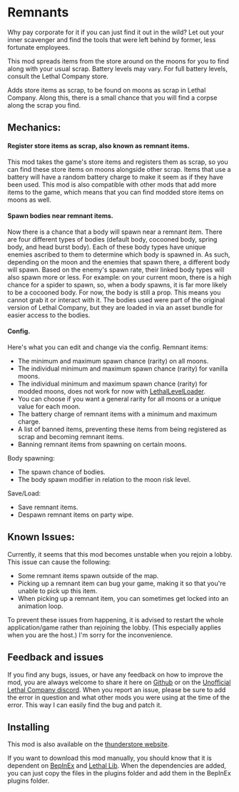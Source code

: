 # Remnants


 Why pay corporate for it if you can just find it out in the wild? 
 Let out your inner scavenger and find the tools that were left behind by former, less fortunate employees.
 
This mod spreads items from the store around on the moons for you to find along with your usual scrap. 
Battery levels may vary. For full battery levels, consult the Lethal Company store.

Adds store items as scrap, to be found on moons as scrap in Lethal Company.
Along this, there is a small chance that you will find a corpse along the scrap you find.

## Mechanics:

#### Register store items as scrap, also known as remnant items.
This mod takes the game's store items and registers them as scrap, so you can find these store items on moons alongside other scrap.
Items that use a battery will have a random battery charge to make it seem as if they have been used.
This mod is also compatible with other mods that add more items to the game, which means that you can find modded store items on moons as well.

#### Spawn bodies near remnant items.
Now there is a chance that a body will spawn near a remnant item. There are four different types of bodies (default body, cocooned body, spring body, and head burst body). Each of these body types have unique enemies ascribed to them to determine which body is spawned in. As such, depending on the moon and the enemies that spawn there, a different body will spawn. Based on the enemy's spawn rate, their linked body types will also spawn more or less. For example: on your current moon, there is a high chance for a spider to spawn, so, when a body spawns, it is far more likely to be a cocooned body.
For now, the body is still a prop. This means you cannot grab it or interact with it.
The bodies used were part of the original version of Lethal Company, but they are loaded in via an asset bundle for easier access to the bodies.

#### Config.
Here's what you can edit and change via the config.
Remnant items:
- The minimum and maximum spawn chance (rarity) on all moons.
- The individual minimum and maximum spawn chance (rarity) for vanilla moons.
- The individual minimum and maximum spawn chance (rarity) for modded moons, does not work for now with [LethalLevelLoader](https://thunderstore.io/c/lethal-company/p/IAmBatby/LethalLevelLoader/).
- You can choose if you want a general rarity for all moons or a unique value for each moon.
- The battery charge of remnant items with a minimum and maximum charge.
- A list of banned items, preventing these items from being registered as scrap and becoming remnant items.
- Banning remnant items from spawning on certain moons.

Body spawning:
- The spawn chance of bodies.
- The body spawn modifier in relation to the moon risk level.

Save/Load:
- Save remnant items.
- Despawn remnant items on party wipe.


## Known Issues:

Currently, it seems that this mod becomes unstable when you rejoin a lobby. This issue can cause the following:
- Some remnant items spawn outside of the map.
- Picking up a remnant item can bug your game, making it so that you're unable to pick up this item.
- When picking up a remnant item, you can sometimes get locked into an animation loop.

To prevent these issues from happening, it is advised to restart the whole application/game rather than rejoining the lobby. (This especially applies when you are the host.)
I'm sorry for the inconvenience.



## Feedback and issues
If you find any bugs, issues, or have any feedback on how to improve the mod, you are always welcome to share it here on [Github](https://github.com/KawaiiBone/LethalCompanyRemnants/issues) or on the [Unofficial Lethal Company discord](https://discord.com/invite/nYcQFEpXfU). When you report an issue, please be sure to add the error in question and what other mods you were using at the time of the error. This way I can easily find the bug and patch it.
 
## Installing
This mod is also available on the [thunderstore website](https://thunderstore.io/c/lethal-company/p/KawaiiBone/Remnants/).

If you want to download this mod manually, you should know that it is dependent on [BepInEx](https://github.com/BepInEx) and [Lethal Lib](https://github.com/EvaisaDev/LethalLib).
When the dependencies are added, you can just copy the files in the plugins folder and add them in the BepInEx plugins folder.

